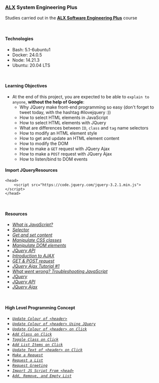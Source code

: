 ### [ALX](https://www.alxafrica.com/) System Engineering Plus

Studies carried out in the **[ALX Software Engineering Plus](https://www.alxafrica.com/software-engineering-plus/)** course

<br />

#### Technologies

* Bash:     5.1-6ubuntu1
* Docker:   24.0.5
* Node:     14.21.3
* Ubuntu:   20.04 LTS

<br />

#### Learning Objectives

* At the end of this project, you are expected to be able to `explain to anyone`, **without the help of Google**:
    * Why JQuery make front-end programming so easy (don't forget to tweet today, with the hashtag #ilovejquery :))
    * How to select HTML elements in JavaScript
    * How to select HTML elements with JQuery
    * What are differences between `ID`, `class` and `tag` name selectors
    * How to modify an HTML element style
    * How to get and update an HTML element content
    * How to modify the DOM
    * How to make a `GET` request with JQuery Ajax
    * How to make a `POST` request with JQuery Ajax
    * How to listen/bind to DOM events

#### Import JQueryResources

```
<head>
    <script src="https://code.jquery.com/jquery-3.2.1.min.js"></script>
</head>
```

<br />

#### Resources

* _[What is JavaScript?](https://developer.mozilla.org/en-US/docs/Learn/JavaScript/First_steps/What_is_JavaScript)_
* _[Selector](https://jquery-tutorial.net/selectors/using-elements-ids-and-classes/)_
* _[Get and set content](https://jquery-tutorial.net/dom-manipulation/getting-and-setting-content/)_
* _[Manipulate CSS classes](https://jquery-tutorial.net/dom-manipulation/getting-and-setting-css-classes/)_
* _[Manipulate DOM elements](https://jquery-tutorial.net/dom-manipulation/the-append-and-prepend-methods/)_
* _[JQuery API](https://oscarotero.com/jquery/)_
* _[Introduction to AJAX](https://jquery-tutorial.net/ajax/introduction/)_
* _[GET & POST request](https://jquery-tutorial.net/ajax/the-get-and-post-methods/)_
* _[JQuery Ajax Tutorial #1](https://www.youtube.com/watch?v=fEYx8dQr_cQ)_
* _[What went wrong? Troubleshooting JavaScript](https://developer.mozilla.org/en-US/docs/Learn/JavaScript/First_steps/What_went_wrong)_
* _[JQuery](https://jquery.com/)_
* _[JQuery API](https://api.jquery.com/)_
* _[JQuery Ajax](https://learn.jquery.com/ajax/)_

<br />

#### High Level Programming Concept

* _[`Update Colour of <header>`](0-script.js)_
* _[`Update Colour of <header> Using JQuery`](1-script.js)_
* _[`Update Colour of <header> on Click`](2-script.js)_
* _[`Add Class on Click`](3-script.js)_
* _[`Toggle Class on Click`](4-script.js)_
* _[`Add List Items on Click`](5-script.js)_
* _[`Update Text of <header> on Click`](6-script.js)_
* _[`Make a Request`](7-script.js)_
* _[`Request a List`](8-script.js)_
* _[`Request Greeting`](9-script.js)_
* _[`Import JS Script From <head>`](100-script.js)_
* _[`Add, Remove, and Empty List`](101-script.js)_

<br />
